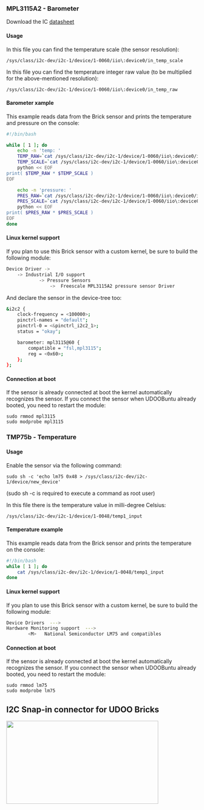 ### MPL3115A2 - Barometer
Download the IC [datasheet](http://www.adafruit.com/datasheets/1893_datasheet.pdf)

#### Usage
In this file you can find the temperature scale (the sensor resolution):

    /sys/class/i2c-dev/i2c-1/device/1-0060/iio\:device0/in_temp_scale

In this file you can find the temperature integer raw value (to be multiplied for the above-mentioned resolution):

    /sys/class/i2c-dev/i2c-1/device/1-0060/iio\:device0/in_temp_raw


#### Barometer xample
This example reads data from the Brick sensor and prints the temperature and pressure on the console:
``` bash
#!/bin/bash

while [ 1 ]; do
    echo -n 'temp: '
    TEMP_RAW=`cat /sys/class/i2c-dev/i2c-1/device/1-0060/iio\:device0/in_temp_raw`
    TEMP_SCALE=`cat /sys/class/i2c-dev/i2c-1/device/1-0060/iio\:device0/in_temp_scale`
    python << EOF
print( $TEMP_RAW * $TEMP_SCALE )
EOF

    echo -n 'pressure: '
    PRES_RAW=`cat /sys/class/i2c-dev/i2c-1/device/1-0060/iio\:device0/in_pressure_raw`
    PRES_SCALE=`cat /sys/class/i2c-dev/i2c-1/device/1-0060/iio\:device0/in_pressure_scale`
    python << EOF
print( $PRES_RAW * $PRES_SCALE )
EOF
done
```

#### Linux kernel support
If you plan to use this Brick sensor with a custom kernel, be sure to build the following module:
``` bash
Device Driver ->
    -> Industrial I/O support
            -> Pressure Sensors
                ->  Freescale MPL3115A2 pressure sensor Driver    
```

And declare the sensor in the device-tree too:
``` bash
&i2c2 {
    clock-frequency = <100000>;
    pinctrl-names = "default";
    pinctrl-0 = <&pinctrl_i2c2_1>;
    status = "okay";

    barometer: mpl3115@60 {
        compatible = "fsl,mpl3115";
        reg = <0x60>;
    };
};
```

#### Connection at boot
If the sensor is already connected at boot the kernel automatically recognizes the sensor. If you connect the sensor when UDOOBuntu already booted, you need to restart the module:

    sudo rmmod mpl3115
    sudo modprobe mpl3115


### TMP75b - Temperature

#### Usage
Enable the sensor via the following command:

    sudo sh -c 'echo lm75 0x48 > /sys/class/i2c-dev/i2c-1/device/new_device'

(sudo sh -c is required to execute a command as root user)

In this file there is the temperature value in milli-degree Celsius:

    /sys/class/i2c-dev/i2c-1/device/1-0048/temp1_input


#### Temperature example
This example reads data from the Brick sensor and prints the temperature on the console:
``` bash
#!/bin/bash
while [ 1 ]; do
    cat /sys/class/i2c-dev/i2c-1/device/1-0048/temp1_input
done
```


#### Linux kernel support
If you plan to use this Brick sensor with a custom kernel, be sure to build the following module:
``` bash
Device Drivers  --->
Hardware Monitoring support  --->
        <M>   National Semiconductor LM75 and compatibles
```

#### Connection at boot
If the sensor is already connected at boot the kernel automatically recognizes the sensor. If you connect the sensor when UDOOBuntu already booted, you need to restart the module:

    sudo rmmod lm75
    sudo modprobe lm75


## I2C Snap-in connector for UDOO Bricks

<img style="width:400px; height:218px" src="../img/gionji/DOCS_i2c_channels.JPG">
